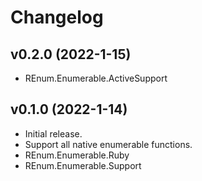 <!-- @format -->

# Changelog

## v0.2.0 (2022-1-15)

- REnum.Enumerable.ActiveSupport

## v0.1.0 (2022-1-14)

- Initial release.
- Support all native enumerable functions.
- REnum.Enumerable.Ruby
- REnum.Enumerable.Support
